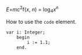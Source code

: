 <div class="au-body au-body--dark">
  <p><var>E</var>=<var>m</var><var>c</var><sup>2</sup>f(<var>x</var>, <var>n</var>) = log<sub>4</sub><var>x</var><sup><var>n</var></sup></p>

  <p>How to use the <code>code</code> element.</p>
  <p>
    <pre class="js-nocopy"><code>var i: Integer;
  	begin
  		i := 1.1;
  	end.</code></pre>
  </p>
</div>
